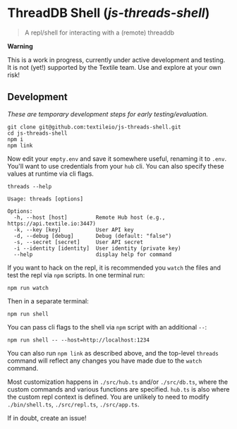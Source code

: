 # ThreadDB Shell (_js-threads-shell_)

> A repl/shell for interacting with a (remote) threaddb

**Warning**

This is a work in progress, currently under active development and testing.
It is not (yet!) supported by the Textile team. Use and explore at your own risk!

## Development

*These are temporary development steps for early testing/evaluation.*

```
git clone git@github.com:textileio/js-threads-shell.git
cd js-threads-shell
npm i
npm link
```

Now edit your `empty.env` and save it somewhere useful, renaming it to `.env`.
You'll want to use credentials from your `hub` cli.
You can also specify these values at runtime via cli flags.

```
threads --help

Usage: threads [options]

Options:
  -h, --host [host]         Remote Hub host (e.g., https://api.textile.io:3447)
  -k, --key [key]           User API key
  -d, --debug [debug]       Debug (default: "false")
  -s, --secret [secret]     User API secret
  -i --identity [identity]  User identity (private key)
  --help                    display help for command
```

If you want to hack on the repl, it is recommended you `watch` the files and
test the repl via `npm` scripts.
In one terminal run:

```
npm run watch
```

Then in a separate terminal:

```
npm run shell
```

You can pass cli flags to the shell via `npm` script with an additional `--`:

```
npm run shell -- --host=http://localhost:1234
```

You can also run `npm link` as described above, and the top-level `threads`
command will reflect any changes you have made due to the `watch` command.

Most customization happens in `./src/hub.ts` and/or `./src/db.ts`, where the
custom commands and various functions are specified. `hub.ts` is also where the
custom repl context is defined. You are unlikely to need to modify
`./bin/shell.ts`, `./src/repl.ts`, `./src/app.ts`.

If in doubt, create an issue!
